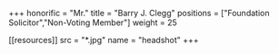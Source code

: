 +++
honorific = "Mr."
title = "Barry J. Clegg"
positions = ["Foundation Solicitor","Non-Voting Member"]
weight = 25

[[resources]]
  src  = "*.jpg"
  name = "headshot"
+++
